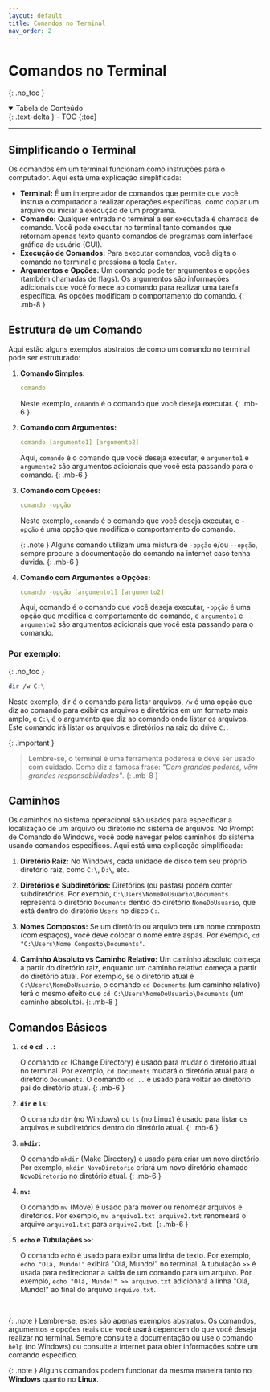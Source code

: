 ```yaml
---
layout: default
title: Comandos no Terminal
nav_order: 2
---
```


# Comandos no Terminal

{: .no_toc }

<details open markdown="block">
  <summary>
    Tabela de Conteúdo
  </summary>
  {: .text-delta }
- TOC
{:toc}
</details>

---

## Simplificando o Terminal

Os comandos em um terminal funcionam como instruções para o computador. Aqui está uma explicação simplificada:

* **Terminal:** É um interpretador de comandos que permite que você instrua o computador a realizar operações específicas, como copiar um arquivo ou iniciar a execução de um programa.
* **Comando:** Qualquer entrada no terminal a ser executada é chamada de comando. Você pode executar no terminal tanto comandos que retornam apenas texto quanto comandos de programas com interface gráfica de usuário (GUI).
* **Execução de Comandos:** Para executar comandos, você digita o comando no terminal e pressiona a tecla `Enter`.
* **Argumentos e Opções:** Um comando pode ter argumentos e opções (também chamadas de flags). Os argumentos são informações adicionais que você fornece ao comando para realizar uma tarefa específica. As opções modificam o comportamento do comando.
{: .mb-8 }

## Estrutura de um Comando

Aqui estão alguns exemplos abstratos de como um comando no terminal pode ser estruturado:

1. **Comando Simples:**
    ```yaml
    comando
    ```
    Neste exemplo, `comando` é o comando que você deseja executar.
    {: .mb-6 }

2. **Comando com Argumentos:**
    ```yaml
    comando [argumento1] [argumento2]
    ```
    Aqui, `comando` é o comando que você deseja executar, e `argumento1` e `argumento2` são argumentos adicionais que você está passando para o comando.
    {: .mb-6 }

3. **Comando com Opções:**
    ```yaml
    comando -opção
    ```
    Neste exemplo, `comando` é o comando que você deseja executar, e `-opção` é uma opção que modifica o comportamento do comando.

    {: .note }
    Alguns comando utilizam uma mistura de `-opção` e/ou `--opção`, sempre procure a documentação do comando na internet caso tenha dúvida.
    {: .mb-6 }

4. **Comando com Argumentos e Opções:**
    ```yaml
    comando -opção [argumento1] [argumento2]
    ```
    Aqui, comando é o comando que você deseja executar, `-opção` é uma opção que modifica o comportamento do comando, e `argumento1` e `argumento2` são argumentos adicionais que você está passando para o comando.

### Por exemplo:
{: .no_toc }

```bash
dir /w C:\
```

Neste exemplo, dir é o comando para listar arquivos, `/w` é uma opção que diz ao comando para exibir os arquivos e diretórios em um formato mais amplo, e `C:\` é o argumento que diz ao comando onde listar os arquivos. Este comando irá listar os arquivos e diretórios na raiz do drive `C:`.

{: .important }
> Lembre-se, o terminal é uma ferramenta poderosa e deve ser usado com cuidado. Como diz a famosa frase: *"Com grandes poderes, vêm grandes responsabilidades"*.
{: .mb-8 }

## Caminhos

Os caminhos no sistema operacional são usados para especificar a localização de um arquivo ou diretório no sistema de arquivos. No Prompt de Comando do Windows, você pode navegar pelos caminhos do sistema usando comandos específicos. Aqui está uma explicação simplificada:

1. **Diretório Raiz:**
No Windows, cada unidade de disco tem seu próprio diretório raiz, como `C:\`, `D:\`, etc.

2. **Diretórios e Subdiretórios:**
Diretórios (ou pastas) podem conter subdiretórios. Por exemplo, `C:\Users\NomeDoUsuario\Documents` representa o diretório `Documents` dentro do diretório `NomeDoUsuario`, que está dentro do diretório `Users` no disco `C:`.

3. **Nomes Compostos:**
Se um diretório ou arquivo tem um nome composto (com espaços), você deve colocar o nome entre aspas. Por exemplo, `cd "C:\Users\Nome Composto\Documents"`.

4. **Caminho Absoluto vs Caminho Relativo:**
Um caminho absoluto começa a partir do diretório raiz, enquanto um caminho relativo começa a partir do diretório atual. Por exemplo, se o diretório atual é `C:\Users\NomeDoUsuario`, o comando `cd Documents` (um caminho relativo) terá o mesmo efeito que `cd C:\Users\NomeDoUsuario\Documents` (um caminho absoluto).
{: .mb-8 }

## Comandos Básicos

1. **`cd` e `cd ..`:**

    O comando `cd` (Change Directory) é usado para mudar o diretório atual no terminal. Por exemplo, `cd Documents` mudará o diretório atual para o diretório `Documents`. O comando `cd ..` é usado para voltar ao diretório pai do diretório atual.
    {: .mb-6 }

2. **`dir` e `ls`:**

    O comando `dir` (no Windows) ou `ls` (no Linux) é usado para listar os arquivos e subdiretórios dentro do diretório atual.
    {: .mb-6 }

3. **`mkdir`:**
    
    O comando `mkdir` (Make Directory) é usado para criar um novo diretório. Por exemplo, `mkdir NovoDiretorio` criará um novo diretório chamado `NovoDiretorio` no diretório atual.
    {: .mb-6 }

4. **`mv`:**

    O comando `mv` (Move) é usado para mover ou renomear arquivos e diretórios. Por exemplo, `mv arquivo1.txt arquivo2.txt` renomeará o arquivo `arquivo1.txt` para `arquivo2.txt`.
    {: .mb-6 }

5. **`echo` e Tubulações `>>`:**
    
    O comando `echo` é usado para exibir uma linha de texto. Por exemplo, `echo "Olá, Mundo!"` exibirá "Olá, Mundo!" no terminal. A tubulação `>>` é usada para redirecionar a saída de um comando para um arquivo. Por exemplo, `echo "Olá, Mundo!" >> arquivo.txt` adicionará a linha "Olá, Mundo!" ao final do arquivo `arquivo.txt`.

&nbsp;

{: .note }
Lembre-se, estes são apenas exemplos abstratos. Os comandos, argumentos e opções reais que você usará dependem do que você deseja realizar no terminal. Sempre consulte a documentação ou use o comando `help` (no Windows) ou consulte a internet para obter informações sobre um comando específico.

{: .note }
Alguns comandos podem funcionar da mesma maneira tanto no **Windows** quanto no **Linux**.
